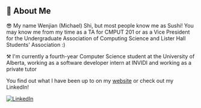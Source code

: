 ## 🚀 About Me

😎 My name Wenjian (Michael) Shi, but most people know me as Sushi! You may know me from my time as a TA for CMPUT 201 or as a Vice President for the Undergraduate Association of Computing Science and Lister Hall Students' Association :)

⚒️ I'm currently a fourth-year Computer Science student at the University of Alberta, working as a software developer intern at INVIDI and working as a private tutor

You find out what I have been up to on my [website](https://www.mshi.ca/) or check out my LinkedIn!

[![LinkedIn](https://img.shields.io/badge/LinkedIn-0A66C2?style=for-the-badge&logo=LinkedIn&logoColor=white)](https://www.linkedin.com/in/wjshi/) 

